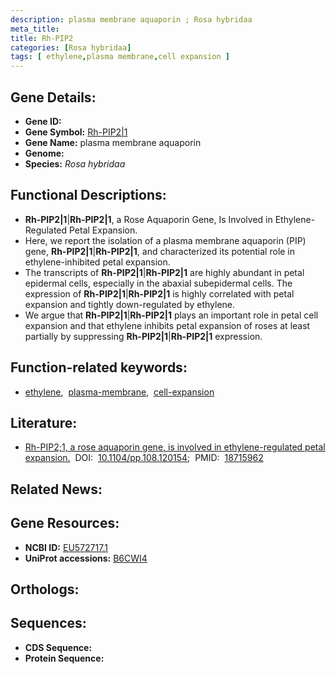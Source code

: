 ```yaml
---
description: plasma membrane aquaporin ; Rosa hybridaa
meta_title:
title: Rh-PIP2
categories: [Rosa hybridaa]
tags: [ ethylene,plasma membrane,cell expansion ]
---
```


## Gene Details:
- **Gene ID:** []()
- **Gene Symbol:** <u>Rh-PIP2|1</u>
- **Gene Name:** plasma membrane aquaporin
- **Genome:** []()
- **Species:** *Rosa hybridaa*

## Functional Descriptions:
   - **Rh-PIP2|1**|**Rh-PIP2|1**, a Rose Aquaporin Gene, Is Involved in Ethylene-Regulated Petal Expansion.
   - Here, we report the isolation of a plasma membrane aquaporin (PIP) gene, **Rh-PIP2|1**|**Rh-PIP2|1**, and characterized its potential role in ethylene-inhibited petal expansion.
   - The transcripts of **Rh-PIP2|1**|**Rh-PIP2|1** are highly abundant in petal epidermal cells, especially in the abaxial subepidermal cells. The expression of **Rh-PIP2|1**|**Rh-PIP2|1** is highly correlated with petal expansion and tightly down-regulated by ethylene.
   - We argue that **Rh-PIP2|1**|**Rh-PIP2|1** plays an important role in petal cell expansion and that ethylene inhibits petal expansion of roses at least partially by suppressing **Rh-PIP2|1**|**Rh-PIP2|1** expression.

## Function-related keywords:
   - [ethylene](/tags/ethylene/),&nbsp;&nbsp;[plasma-membrane](/tags/plasma-membrane/),&nbsp;&nbsp;[cell-expansion](/tags/cell-expansion/)

## Literature:
   - [Rh-PIP2;1, a rose aquaporin gene, is involved in ethylene-regulated petal expansion.](https://doi.org/10.1104/pp.108.120154)&nbsp;&nbsp;DOI:&nbsp;&nbsp;[10.1104/pp.108.120154](https://doi.org/10.1104/pp.108.120154);&nbsp;&nbsp;PMID:&nbsp;&nbsp;[18715962](https://pubmed.ncbi.nlm.nih.gov/18715962/)

## Related News:

## Gene Resources:
- **NCBI ID:**  [EU572717.1](https://www.ncbi.nlm.nih.gov/gene/?term=EU572717.1)
- **UniProt accessions:**  [B6CWI4](https://www.uniprot.org/uniprotkb/B6CWI4/entry)

## Orthologs:

## Sequences:
- **CDS Sequence:**
- **Protein Sequence:**
